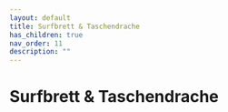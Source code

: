 ```yaml
---
layout: default
title: Surfbrett & Taschendrache
has_children: true
nav_order: 11
description: ""
---
```


# Surfbrett & Taschendrache

